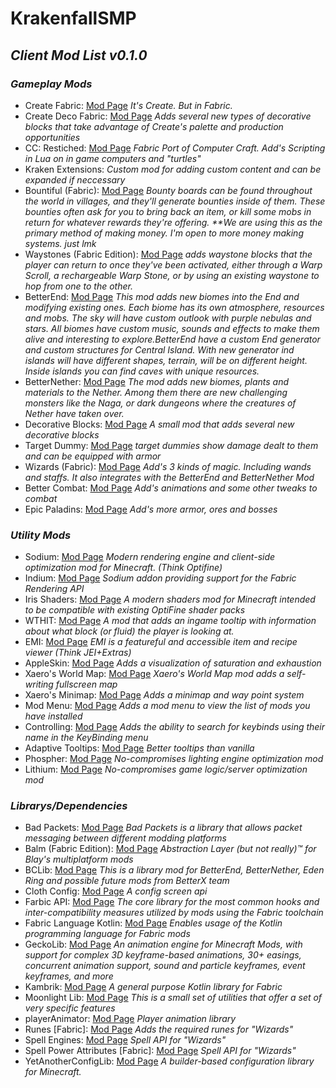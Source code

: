 # KrakenfallSMP
## _Client Mod List v0.1.0_

### _Gameplay Mods_
- Create Fabric: [Mod Page](https://www.curseforge.com/minecraft/mc-mods/create-fabric)
_It's Create. But in Fabric._
- Create Deco Fabric: [Mod Page](https://www.curseforge.com/minecraft/mc-mods/create-deco-fabric)
_Adds several new types of decorative blocks that take advantage of Create's palette_
_and production opportunities_
- CC: Restiched: [Mod Page](https://www.curseforge.com/minecraft/mc-mods/cc-restitched)
_Fabric Port of Computer Craft. Add's Scripting in Lua on in game computers and "turtles"_
- Kraken Extensions:
_Custom mod for adding custom content and can be expanded if neccessary_
- Bountiful (Fabric): [Mod Page](https://www.curseforge.com/minecraft/mc-mods/cc-restitched)
_Bounty boards can be found throughout the world in villages, and they'll generate bounties inside of them._
_These bounties often ask for you to bring back an item, or kill some mobs in return for whatever rewards they're offering._
_**We are using this as the primary method of making money. I'm open to more money making systems. just lmk_
- Waystones (Fabric Edition): [Mod Page](https://www.curseforge.com/minecraft/mc-mods/waystones-fabric)
_adds waystone blocks that the player can return to once they've been activated, either through a Warp Scroll,_
_a rechargeable Warp Stone, or by using an existing waystone to hop from one to the other._
- BetterEnd: [Mod Page](https://www.curseforge.com/minecraft/mc-mods/betterend)
_This mod adds new biomes into the End and modifying existing ones. Each biome has its own atmosphere,_
_resources and mobs. The sky will have custom outlook with purple nebulas and stars. All biomes have_
_custom music, sounds and effects to make them alive and interesting to explore.BetterEnd have a custom_
_End generator and custom structures for Central Island. With new generator ind islands will have_
_different shapes, terrain, will be on different height. Inside islands you can find caves with unique resources._
- BetterNether: [Mod Page](https://www.curseforge.com/minecraft/mc-mods/betternether)
_The mod adds new biomes, plants and materials to the Nether. Among them there are new challenging_
_monsters like the Naga, or dark dungeons where the creatures of Nether have taken over._
- Decorative Blocks: [Mod Page](https://www.curseforge.com/minecraft/mc-mods/decorative-blocks)
_A small mod that adds several new decorative blocks_
- Target Dummy: [Mod Page](https://www.curseforge.com/minecraft/mc-mods/mmmmmmmmmmmm)
_target dummies show damage dealt to them and can be equipped with armor_
- Wizards (Fabric): [Mod Page](https://www.curseforge.com/minecraft/mc-mods/wizards)
_Add's 3 kinds of magic. Including wands and staffs. It also integrates with the BetterEnd_
_and BetterNether Mod_
- Better Combat: [Mod Page](https://www.curseforge.com/minecraft/mc-mods/better-combat-by-daedelus)
_Add's animations and some other tweaks to combat_
- Epic Paladins: [Mod Page](https://www.curseforge.com/minecraft/mc-mods/epic-paladins)
_Add's more armor, ores and bosses_

### _Utility Mods_
- Sodium: [Mod Page](https://modrinth.com/mod/sodium)
_Modern rendering engine and client-side optimization mod for Minecraft. (Think Optifine)_
- Indium: [Mod Page](https://modrinth.com/mod/indium)
_Sodium addon providing support for the Fabric Rendering API_
- Iris Shaders: [Mod Page](https://modrinth.com/mod/iris)
_A modern shaders mod for Minecraft intended to be compatible with existing OptiFine shader packs_
- WTHIT: [Mod Page](https://www.curseforge.com/minecraft/mc-mods/wthit)
_A mod that adds an ingame tooltip with information about what block (or fluid) the player is looking at._
- EMI: [Mod Page](https://www.curseforge.com/minecraft/mc-mods/emi)
_EMI is a featureful and accessible item and recipe viewer (Think JEI+Extras)_
- AppleSkin: [Mod Page](https://www.curseforge.com/minecraft/mc-mods/appleskin)
_Adds a visualization of saturation and exhaustion_
- Xaero's World Map: [Mod Page](https://www.curseforge.com/minecraft/mc-mods/xaeros-world-map)
_Xaero's World Map mod adds a self-writing fullscreen map_
- Xaero's Minimap: [Mod Page](https://www.curseforge.com/minecraft/mc-mods/xaeros-minimap)
_Adds a minimap and way point system_
- Mod Menu: [Mod Page](https://modrinth.com/mod/modmenu?fromcf)
_Adds a mod menu to view the list of mods you have installed_
- Controlling: [Mod Page](https://www.curseforge.com/minecraft/mc-mods/controlling)
_Adds the ability to search for keybinds using their name in the KeyBinding menu_
- Adaptive Tooltips: [Mod Page](https://www.curseforge.com/minecraft/mc-mods/adaptive-tooltips)
_Better tooltips than vanilla_
- Phospher: [Mod Page](https://modrinth.com/mod/phosphor)
_No-compromises lighting engine optimization mod_
- Lithium: [Mod Page](https://modrinth.com/mod/lithium)
_No-compromises game logic/server optimization mod_

### _Librarys/Dependencies_
- Bad Packets: [Mod Page](https://www.curseforge.com/minecraft/mc-mods/badpackets)
_Bad Packets is a library that allows packet messaging between different modding platforms_
- Balm (Fabric Edition): [Mod Page](https://www.curseforge.com/minecraft/mc-mods/balm-fabric)
_Abstraction Layer (but not really)™ for Blay's multiplatform mods_
- BCLib: [Mod Page](https://www.curseforge.com/minecraft/mc-mods/bclib)
_This is a library mod for BetterEnd, BetterNether, Eden Ring and possible future mods from BetterX team_
- Cloth Config: [Mod Page](https://www.curseforge.com/minecraft/mc-mods/cloth-config)
_A config screen api_
- Farbic API: [Mod Page](https://www.curseforge.com/minecraft/mc-mods/fabric-api)
_The core library for the most common hooks and inter-compatibility measures utilized by mods_
_using the Fabric toolchain_
- Fabric Language Kotlin: [Mod Page](https://www.curseforge.com/minecraft/mc-mods/fabric-language-kotlin)
_Enables usage of the Kotlin programming language for Fabric mods_
- GeckoLib: [Mod Page](https://www.curseforge.com/minecraft/mc-mods/geckolib)
_An animation engine for Minecraft Mods, with support for complex 3D keyframe-based animations, 30+_
_easings, concurrent animation support, sound and particle keyframes, event keyframes, and more_
- Kambrik: [Mod Page](https://www.curseforge.com/minecraft/mc-mods/kambrik)
_A general purpose Kotlin library for Fabric_
- Moonlight Lib: [Mod Page](https://www.curseforge.com/minecraft/mc-mods/selene)
_This is a small set of utilities that offer a set of very specific features_
- playerAnimator: [Mod Page](https://www.curseforge.com/minecraft/mc-mods/playeranimator)
_Player animation library_
- Runes [Fabric]: [Mod Page](https://www.curseforge.com/minecraft/mc-mods/rune-crafting)
_Adds the required runes for "Wizards"_
- Spell Engines: [Mod Page](https://www.curseforge.com/minecraft/mc-mods/spell-engine)
_Spell API for "Wizards"_
- Spell Power Attributes [Fabric]: [Mod Page](https://www.curseforge.com/minecraft/mc-mods/spell-power)
_Spell API for "Wizards"_
- YetAnotherConfigLib: [Mod Page](https://www.curseforge.com/minecraft/search?page=1&pageSize=20&sortType=1&search=YetAnotherCOnfig)
_A builder-based configuration library for Minecraft._
